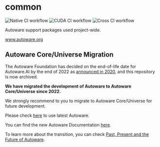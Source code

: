 # common

![Native CI workflow](https://github.com/Autoware-AI/common/workflows/Native%20CI%20workflow/badge.svg) ![CUDA CI workflow](https://github.com/Autoware-AI/common/workflows/CUDA%20CI%20workflow/badge.svg) ![Cross CI workflow](https://github.com/Autoware-AI/common/workflows/Cross%20CI%20workflow/badge.svg)

Autoware support packages used project-wide.

www.autoware.org

## Autoware Core/Universe Migration

The Autoware Foundation has decided on the end-of-life date for Autoware.AI by the end of 2022 as [announced in 2020](https://discourse.ros.org/t/end-of-life-dates-for-autoware-ai/13750), and this repository is now archived.

**We have migrated the development of Autoware to Autoware Core/Universe since 2022.**

We strongly recommend to you to migrate to Autoware Core/Universe for future development.

Please check [here](https://github.com/autowarefoundation/autoware) to use latest Autoware.

You can find the new Autoware Documentation [here](https://autowarefoundation.github.io/autoware-documentation/main/).

To learn more about the transition, you can check [Past, Present and the Future of Autoware](https://www.autoware.org/post/past-present-and-the-future-of-autoware).
